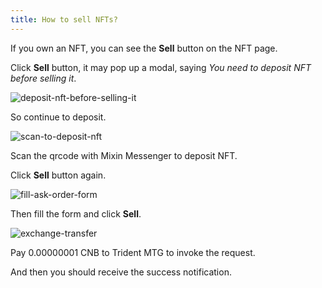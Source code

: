 ```yaml
---
title: How to sell NFTs?
---
```


If you own an NFT, you can see the **Sell** button on the NFT page.

Click **Sell** button, it may pop up a modal, saying _You need to deposit NFT before selling it_.

![deposit-nft-before-selling-it](@site/static/img/docs/tutorials/deposit-nft-before-selling-it.png)

So continue to deposit.

![scan-to-deposit-nft](@site/static/img/docs/tutorials/scan-to-deposit-nft.png)

Scan the qrcode with Mixin Messenger to deposit NFT.

Click **Sell** button again.

![fill-ask-order-form](@site/static/img/docs/tutorials/fill-ask-order-form.png)

Then fill the form and click **Sell**.

![exchange-transfer](@site/static/img/docs/tutorials/exchange-transfer.png)

Pay 0.00000001 CNB to Trident MTG to invoke the request.

And then you should receive the success notification.

